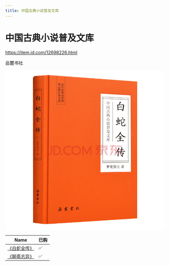 ```yaml
---
title: 中国古典小说普及文库
---
```


# 中国古典小说普及文库

https://item.jd.com/12698226.html

岳麓书社

![400](assets/Pasted%20image%2020220510120511.png)

| Name                                              | 已购 |
| ------------------------------------------------- | ---- |
| [《白蛇全传》](https://item.jd.com/12698226.html) | ✅   |
| [《聊斋志异》](https://item.jd.com/12632598.html) | ✅   |
